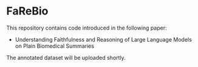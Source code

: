 # FaReBio
This repository contains code introduced in the following paper: 
- Understanding Faithfulness and Reasoning of Large Language Models on Plain Biomedical Summaries

The annotated dataset will be uploaded shortly. 
